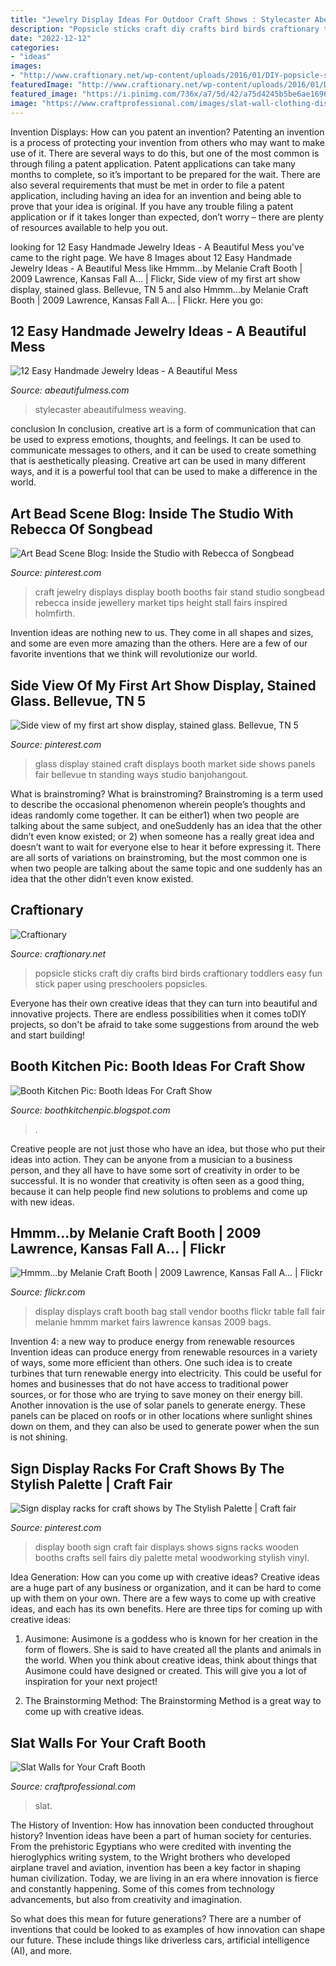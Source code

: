 ```yaml
---
title: "Jewelry Display Ideas For Outdoor Craft Shows : Stylecaster Abeautifulmess Weaving"
description: "Popsicle sticks craft diy crafts bird birds craftionary toddlers easy fun stick paper using preschoolers popsicles"
date: "2022-12-12"
categories:
- "ideas"
images:
- "http://www.craftionary.net/wp-content/uploads/2016/01/DIY-popsicle-sticks-birds.jpg"
featuredImage: "http://www.craftionary.net/wp-content/uploads/2016/01/DIY-popsicle-sticks-birds.jpg"
featured_image: "https://i.pinimg.com/736x/a7/5d/42/a75d4245b5be6ae1696b740549a82048--sign-display-booth-ideas.jpg"
image: "https://www.craftprofessional.com/images/slat-wall-clothing-display.jpg"
---
```



Invention Displays: How can you patent an invention?
Patenting an invention is a process of protecting your invention from others who may want to make use of it. There are several ways to do this, but one of the most common is through filing a patent application. Patent applications can take many months to complete, so it’s important to be prepared for the wait. There are also several requirements that must be met in order to file a patent application, including having an idea for an invention and being able to prove that your idea is original. If you have any trouble filing a patent application or if it takes longer than expected, don’t worry – there are plenty of resources available to help you out.

	

		
looking for 12 Easy Handmade Jewelry Ideas - A Beautiful Mess you've came to the right page. We have 8 Images about 12 Easy Handmade Jewelry Ideas - A Beautiful Mess like Hmmm...by Melanie Craft Booth | 2009 Lawrence, Kansas Fall A… | Flickr, Side view of my first art show display, stained glass. Bellevue, TN 5 and also Hmmm...by Melanie Craft Booth | 2009 Lawrence, Kansas Fall A… | Flickr. Here you go:
		
    
## 12 Easy Handmade Jewelry Ideas - A Beautiful Mess

<img loading=lazy src="http://abeautifulmess.com/wp-content/uploads/typekit/.a/6a00d8358081ff69e201b8d0d0c942970c-800wi" onerror="this.onerror=null;this.src='https://tse2.mm.bing.net/th?id=OIP.47K9hc2t38QVqp9eBp7_IAHaLH&amp;pid=15.1';" alt="12 Easy Handmade Jewelry Ideas - A Beautiful Mess">

_Source: abeautifulmess.com_

>stylecaster abeautifulmess weaving. 

	

conclusion
In conclusion, creative art is a form of communication that can be used to express emotions, thoughts, and feelings. It can be used to communicate messages to others, and it can be used to create something that is aesthetically pleasing. Creative art can be used in many different ways, and it is a powerful tool that can be used to make a difference in the world.

    
## Art Bead Scene Blog: Inside The Studio With Rebecca Of Songbead

<img loading=lazy src="https://i.pinimg.com/originals/bf/67/af/bf67af6f6b2297f18e46cfe3faeac9b8.jpg" onerror="this.onerror=null;this.src='https://tse2.mm.bing.net/th?id=OIP.GkTSFAEjVIDGCnXAgrqDRgAAAA&amp;pid=15.1';" alt="Art Bead Scene Blog: Inside the Studio with Rebecca of Songbead">

_Source: pinterest.com_

>craft jewelry displays display booth booths fair stand studio songbead rebecca inside jewellery market tips height stall fairs inspired holmfirth. 

	

Invention ideas are nothing new to us. They come in all shapes and sizes, and some are even more amazing than the others. Here are a few of our favorite inventions that we think will revolutionize our world.

    
## Side View Of My First Art Show Display, Stained Glass. Bellevue, TN 5

<img loading=lazy src="https://s-media-cache-ak0.pinimg.com/736x/e0/f9/d3/e0f9d39544bf3712376bc20a990e41a7.jpg" onerror="this.onerror=null;this.src='https://tse1.mm.bing.net/th?id=OIP.Qt82BVStgig3EWFnxzsP9wHaJ4&amp;pid=15.1';" alt="Side view of my first art show display, stained glass. Bellevue, TN 5">

_Source: pinterest.com_

>glass display stained craft displays booth market side shows panels fair bellevue tn standing ways studio banjohangout. 

	

What is brainstroming?
What is brainstroming? Brainstroming is a term used to describe the occasional phenomenon wherein people’s thoughts and ideas randomly come together. It can be either1) when two people are talking about the same subject, and oneSuddenly has an idea that the other didn’t even know existed; or 2) when someone has a really great idea and doesn’t want to wait for everyone else to hear it before expressing it. There are all sorts of variations on brainstroming, but the most common one is when two people are talking about the same topic and one suddenly has an idea that the other didn’t even know existed.

    
## Craftionary

<img loading=lazy src="http://www.craftionary.net/wp-content/uploads/2016/01/DIY-popsicle-sticks-birds.jpg" onerror="this.onerror=null;this.src='https://tse3.mm.bing.net/th?id=OIP.Vq6uXffdcfJ0JrkYyIjmQwHaKj&amp;pid=15.1';" alt="Craftionary">

_Source: craftionary.net_

>popsicle sticks craft diy crafts bird birds craftionary toddlers easy fun stick paper using preschoolers popsicles. 

	

Everyone has their own creative ideas that they can turn into beautiful and innovative projects. There are endless possibilities when it comes toDIY projects, so don't be afraid to take some suggestions from around the web and start building!

    
## Booth Kitchen Pic: Booth Ideas For Craft Show

<img loading=lazy src="https://4.bp.blogspot.com/-NldPNiqk_fo/UiRU2kClS0I/AAAAAAAAHIE/9bgVUmnN8nw/s1600/Booth-Ideas-For-Craft-Show4.jpg" onerror="this.onerror=null;this.src='https://tse2.mm.bing.net/th?id=OIP.W7U_nyFPO66nlGI-h9SX0wHaFj&amp;pid=15.1';" alt="Booth Kitchen Pic: Booth Ideas For Craft Show">

_Source: boothkitchenpic.blogspot.com_

>. 

	

Creative people are not just those who have an idea, but those who put their ideas into action. They can be anyone from a musician to a business person, and they all have to have some sort of creativity in order to be successful. It is no wonder that creativity is often seen as a good thing, because it can help people find new solutions to problems and come up with new ideas.

    
## Hmmm...by Melanie Craft Booth | 2009 Lawrence, Kansas Fall A… | Flickr

<img loading=lazy src="https://c1.staticflickr.com/3/2742/4103791570_7e06ce46db_b.jpg" onerror="this.onerror=null;this.src='https://tse4.mm.bing.net/th?id=OIP.dViFNpe1ErnxHv_XOLuERgHaFj&amp;pid=15.1';" alt="Hmmm...by Melanie Craft Booth | 2009 Lawrence, Kansas Fall A… | Flickr">

_Source: flickr.com_

>display displays craft booth bag stall vendor booths flickr table fall fair melanie hmmm market fairs lawrence kansas 2009 bags. 

	

Invention 4: a new way to produce energy from renewable resources
Invention ideas can produce energy from renewable resources in a variety of ways, some more efficient than others. One such idea is to create turbines that turn renewable energy into electricity. This could be useful for homes and businesses that do not have access to traditional power sources, or for those who are trying to save money on their energy bill. Another innovation is the use of solar panels to generate energy. These panels can be placed on roofs or in other locations where sunlight shines down on them, and they can also be used to generate power when the sun is not shining.

    
## Sign Display Racks For Craft Shows By The Stylish Palette | Craft Fair

<img loading=lazy src="https://i.pinimg.com/736x/a7/5d/42/a75d4245b5be6ae1696b740549a82048--sign-display-booth-ideas.jpg" onerror="this.onerror=null;this.src='https://tse1.mm.bing.net/th?id=OIP.e5i5ax15E-h63gJxomIkcgHaMS&amp;pid=15.1';" alt="Sign display racks for craft shows by The Stylish Palette | Craft fair">

_Source: pinterest.com_

>display booth sign craft fair displays shows signs racks wooden booths crafts sell fairs diy palette metal woodworking stylish vinyl. 

	

Idea Generation: How can you come up with creative ideas?
Creative ideas are a huge part of any business or organization, and it can be hard to come up with them on your own. There are a few ways to come up with creative ideas, and each has its own benefits. Here are three tips for coming up with creative ideas:
1. Ausimone: Ausimone is a goddess who is known for her creation in the form of flowers. She is said to have created all the plants and animals in the world. When you think about creative ideas, think about things that Ausimone could have designed or created. This will give you a lot of inspiration for your next project!

2. The Brainstorming Method: The Brainstorming Method is a great way to come up with creative ideas.

    
## Slat Walls For Your Craft Booth

<img loading=lazy src="https://www.craftprofessional.com/images/slat-wall-clothing-display.jpg" onerror="this.onerror=null;this.src='https://tse2.mm.bing.net/th?id=OIP.CfSGYtaZbfWlsSESyyen1QHaGi&amp;pid=15.1';" alt="Slat Walls for Your Craft Booth">

_Source: craftprofessional.com_

>slat. 

	

The History of Invention: How has innovation been conducted throughout history?
Invention ideas have been a part of human society for centuries. From the prehistoric Egyptians who were credited with inventing the hieroglyphics writing system, to the Wright brothers who developed airplane travel and aviation, invention has been a key factor in shaping human civilization. 
Today, we are living in an era where innovation is fierce and constantly happening. Some of this comes from technology advancements, but also from creativity and imagination. 

So what does this mean for future generations? There are a number of inventions that could be looked to as examples of how innovation can shape our future. These include things like driverless cars, artificial intelligence (AI), and more.


